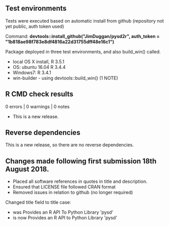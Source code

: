 ## Test environments
Tests were executed based on automatic install from github (repository not yet public, auth token used)

Command:
**devtools::install_github("JimDuggan/pysd2r", auth_token = "1b818ae98f783e8df4816a22d31755dff48e16c1")**

Package deployed in three test environments, and also build_win() called.

* local OS X install, R 3.5.1
* OS: ubuntu 16.04 R 3.4.4
* Windows7:  R 3.4.1
* win-builder - using devtools::build_win() (1 NOTE)

## R CMD check results

0 errors | 0 warnings | 0 notes

* This is a new release.

## Reverse dependencies

This is a new release, so there are no reverse dependencies.

## Changes made following first submission 18th August 2018.

* Placed all software references in quotes in title and description.
* Ensured that LICENSE file followed CRAN format
* Removed issues in relation to github (no longer required)

Changed title field to title case:
* was Provides an R API To Python Library 'pysd'
* is now Provides an R API to Python Library 'pysd'

